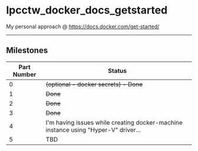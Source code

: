# lpcctw_docker_docs_getstarted

My personal approach @ <https://docs.docker.com/get-started/>

---

## Milestones

| Part Number | Status |
| - | - |
| 0 | ~~(optional - docker secrets) - Done~~ |
| 1 | ~~Done~~ |
| 2 | ~~Done~~ |
| 3 | ~~Done~~ |
| 4 | I'm having issues while creating docker-machine instance using "Hyper-V" driver... |
| 5 | TBD |